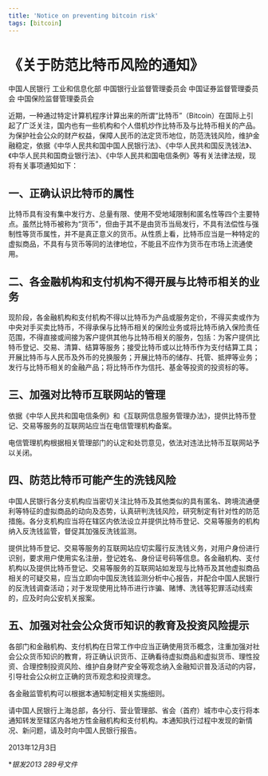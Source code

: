 ```yaml
---
title: 'Notice on preventing bitcoin risk'
tags: [bitcoin]
---
```


# 《关于防范比特币风险的通知》

中国人民银行 工业和信息化部 中国银行业监督管理委员会 中国证券监督管理委员会 中国保险监督管理委员会

近期，一种通过特定计算机程序计算出来的所谓“比特币”（Bitcoin）在国际上引起了广泛关注，国内也有一些机构和个人借机炒作比特币及与比特币相关的产品。为保护社会公众的财产权益，保障人民币的法定货币地位，防范洗钱风险，维护金融稳定，依据《中华人民共和国中国人民银行法》、《中华人民共和国反洗钱法》、《中华人民共和国商业银行法》、《中华人民共和国电信条例》等有关法律法规，现将有关事项通知如下：

## 一、正确认识比特币的属性

比特币具有没有集中发行方、总量有限、使用不受地域限制和匿名性等四个主要特点。虽然比特币被称为“货币”，但由于其不是由货币当局发行，不具有法偿性与强制性等货币属性，并不是真正意义的货币。从性质上看，比特币应当是一种特定的虚拟商品，不具有与货币等同的法律地位，不能且不应作为货币在市场上流通使用。

## 二、各金融机构和支付机构不得开展与比特币相关的业务

现阶段，各金融机构和支付机构不得以比特币为产品或服务定价，不得买卖或作为中央对手买卖比特币，不得承保与比特币相关的保险业务或将比特币纳入保险责任范围，不得直接或间接为客户提供其他与比特币相关的服务，包括：为客户提供比特币登记、交易、清算、结算等服务；接受比特币或以比特币作为支付结算工具；开展比特币与人民币及外币的兑换服务；开展比特币的储存、托管、抵押等业务；发行与比特币相关的金融产品；将比特币作为信托、基金等投资的投资标的等。

## 三、加强对比特币互联网站的管理

依据《中华人民共和国电信条例》和《互联网信息服务管理办法》，提供比特币登记、交易等服务的互联网站应当在电信管理机构备案。

电信管理机构根据相关管理部门的认定和处罚意见，依法对违法比特币互联网站予以关闭。

## 四、防范比特币可能产生的洗钱风险

中国人民银行各分支机构应当密切关注比特币及其他类似的具有匿名、跨境流通便利等特征的虚拟商品的动向及态势，认真研判洗钱风险，研究制定有针对性的防范措施。各分支机构应当将在辖区内依法设立并提供比特币登记、交易等服务的机构纳入反洗钱监管，督促其加强反洗钱监测。

提供比特币登记、交易等服务的互联网站应切实履行反洗钱义务，对用户身份进行识别，要求用户使用实名注册，登记姓名、身份证号码等信息。各金融机构、支付机构以及提供比特币登记、交易等服务的互联网站如发现与比特币及其他虚拟商品相关的可疑交易，应当立即向中国反洗钱监测分析中心报告，并配合中国人民银行的反洗钱调查活动；对于发现使用比特币进行诈骗、赌博、洗钱等犯罪活动线索的，应及时向公安机关报案。

## 五、加强对社会公众货币知识的教育及投资风险提示

各部门和金融机构、支付机构在日常工作中应当正确使用货币概念，注重加强对社会公众货币知识的教育，将正确认识货币、正确看待虚拟商品和虚拟货币、理性投资、合理控制投资风险、维护自身财产安全等观念纳入金融知识普及活动的内容，引导社会公众树立正确的货币观念和投资理念。

各金融监管机构可以根据本通知制定相关实施细则。

请中国人民银行上海总部，各分行、营业管理部、省会（首府）城市中心支行将本通知转发至辖区内各地方性金融机构和支付机构。本通知执行过程中发现的新情况、新问题，请及时向中国人民银行报告。

2013年12月3日

**银发2013 289号文件*